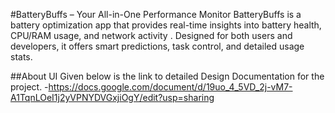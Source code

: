 #BatteryBuffs – Your All-in-One Performance Monitor
BatteryBuffs is a battery optimization app that provides real-time insights into battery health, CPU/RAM usage, and network activity . Designed for both users and developers, it offers smart predictions, task control, and detailed usage stats.

##About UI
Given below is the link to detailed Design Documentation for the project.
-https://docs.google.com/document/d/19uo_4_5VD_2j-vM7-A1TqnLOeI1j2yVPNYDVGxjiOgY/edit?usp=sharing

